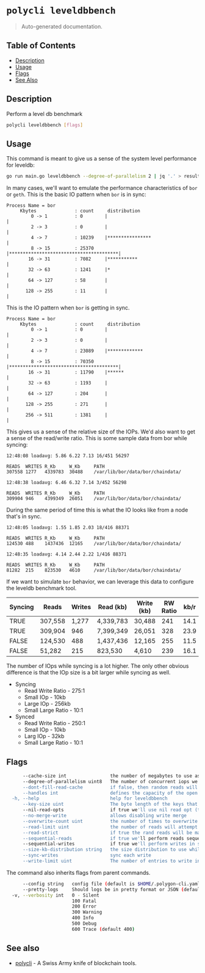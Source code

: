 # `polycli leveldbbench`

> Auto-generated documentation.

## Table of Contents

- [Description](#description)
- [Usage](#usage)
- [Flags](#flags)
- [See Also](#see-also)

## Description

Perform a level db benchmark

```bash
polycli leveldbbench [flags]
```

## Usage

This command is meant to give us a sense of the system level
performance for leveldb:

```bash
go run main.go leveldbbench --degree-of-parallelism 2 | jq '.' > result.json
```

In many cases, we'll want to emulate the performance characteristics
of `bor` or `geth`. This is the basic IO pattern when `bor` is in sync:

```text
Process Name = bor
     Kbytes              : count     distribution
         0 -> 1          : 0        |                                        |
         2 -> 3          : 0        |                                        |
         4 -> 7          : 10239    |****************                        |
         8 -> 15         : 25370    |****************************************|
        16 -> 31         : 7082     |***********                             |
        32 -> 63         : 1241     |*                                       |
        64 -> 127        : 58       |                                        |
       128 -> 255        : 11       |                                        |
```

This is the IO pattern when `bor` is getting in sync.

```text
Process Name = bor
     Kbytes              : count     distribution
         0 -> 1          : 0        |                                        |
         2 -> 3          : 0        |                                        |
         4 -> 7          : 23089    |*************                           |
         8 -> 15         : 70350    |****************************************|
        16 -> 31         : 11790    |******                                  |
        32 -> 63         : 1193     |                                        |
        64 -> 127        : 204      |                                        |
       128 -> 255        : 271      |                                        |
       256 -> 511        : 1381     |                                        |
```

This gives us a sense of the relative size of the IOPs. We'd also want
to get a sense of the read/write ratio. This is some sample data from
bor while syncing:

```text
12:48:08 loadavg: 5.86 6.22 7.13 16/451 56297

READS  WRITES R_Kb     W_Kb     PATH
307558 1277   4339783  30488    /var/lib/bor/data/bor/chaindata/

12:48:38 loadavg: 6.46 6.32 7.14 3/452 56298

READS  WRITES R_Kb     W_Kb     PATH
309904 946    4399349  26051    /var/lib/bor/data/bor/chaindata/

```

During the same period of time this is what the IO looks like from a
node that's in sync.

```text
12:48:05 loadavg: 1.55 1.85 2.03 18/416 88371

READS  WRITES R_Kb     W_Kb     PATH
124530 488    1437436  12165    /var/lib/bor/data/bor/chaindata/

12:48:35 loadavg: 4.14 2.44 2.22 1/416 88371

READS  WRITES R_Kb     W_Kb     PATH
81282  215    823530   4610     /var/lib/bor/data/bor/chaindata/

```

If we want to simulate `bor` behavior, we can leverage this data to
configure the leveldb benchmark tool.


| Syncing | Reads   | Writes | Read (kb) | Write (kb) | RW Ratio | kb/r | kb/w |
|---------|---------|--------|-----------|------------|----------|------|------|
| TRUE    | 307,558 |  1,277 | 4,339,783 | 30,488     |      241 | 14.1 | 23.9 |
| TRUE    | 309,904 |    946 | 7,399,349 | 26,051     |      328 | 23.9 | 27.5 |
| FALSE   | 124,530 |    488 | 1,437,436 | 12,165     |      255 | 11.5 | 24.9 |
| FALSE   | 51,282  |    215 | 823,530   | 4,610      |      239 | 16.1 | 21.4 |

The number of IOps while syncing is a lot higher. The only other
obvious difference is that the IOp size is a bit larger while syncing
as well.

- Syncing
  - Read Write Ratio - 275:1 
  - Small IOp - 10kb
  - Large IOp - 256kb
  - Small Large Ratio - 10:1
- Synced
  - Read Write Ratio - 250:1
  - Small IOp - 10kb
  - Larg IOp - 32kb
  - Small Large Ratio - 10:1

## Flags

```bash
      --cache-size int                the number of megabytes to use as our internal cache size (default 512)
      --degree-of-parallelism uint8   The number of concurrent iops we'll perform (default 1)
      --dont-fill-read-cache          if false, then random reads will be cached
      --handles int                   defines the capacity of the open files caching. Use -1 for zero, this has same effect as specifying NoCacher to OpenFilesCacher. (default 500)
  -h, --help                          help for leveldbbench
      --key-size uint                 The byte length of the keys that we'll use (default 8)
      --nil-read-opts                 if true we'll use nil read opt (this is what geth/bor does)
      --no-merge-write                allows disabling write merge
      --overwrite-count uint          the number of times to overwrite the data (default 5)
      --read-limit uint               the number of reads will attempt to complete in a given test (default 10000000)
      --read-strict                   if true the rand reads will be made in strict mode
      --sequential-reads              if true we'll perform reads sequentially
      --sequential-writes             if true we'll perform writes in somewhat sequential manner
      --size-kb-distribution string   the size distribution to use while testing (default "4-7:23089,8-15:70350,16-31:11790,32-63:1193,64-127:204,128-255:271,256-511:1381")
      --sync-writes                   sync each write
      --write-limit uint              The number of entries to write in the db (default 1000000)
```

The command also inherits flags from parent commands.

```bash
      --config string   config file (default is $HOME/.polygon-cli.yaml)
      --pretty-logs     Should logs be in pretty format or JSON (default true)
  -v, --verbosity int   0 - Silent
                        100 Fatal
                        200 Error
                        300 Warning
                        400 Info
                        500 Debug
                        600 Trace (default 400)
```

## See also

- [polycli](polycli.md) - A Swiss Army knife of blockchain tools.

